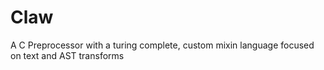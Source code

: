 # Claw
A C Preprocessor with a turing complete, custom mixin language focused on text and AST transforms
